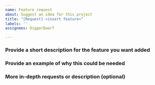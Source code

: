 ```yaml
---
name: Feature request
about: Suggest an idea for this project
title: "[Request] >insert feature<"
labels: ''
assignees: DiggerDwarf

---
```


### Provide a short description for the feature you want added


### Provide an example of why this could be needed


### More in-depth requests or description  (optional)
